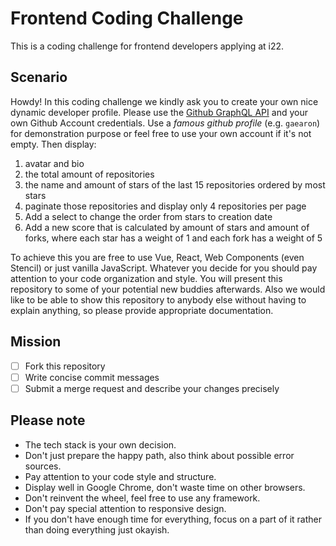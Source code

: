 # Frontend Coding Challenge
This is a coding challenge for frontend developers applying at i22.

## Scenario
Howdy! In this coding challenge we kindly ask you to create your own nice dynamic developer profile. Please use the [Github GraphQL API](https://docs.github.com/en/graphql) and your own Github Account credentials. Use a *famous github profile* (e.g. `gaearon`) for demonstration purpose or feel free to use your own account if it's not empty. Then display:

1. avatar and bio
2. the total amount of repositories
3. the name and amount of stars of the last 15 repositories ordered by most stars
4. paginate those repositories and display only 4 repositories per page
5. Add a select to change the order from stars to creation date
6. Add a new score that is calculated by amount of stars and amount of forks, where each star has a weight of 1 and each fork has a weight of 5

To achieve this you are free to use Vue, React, Web Components (even Stencil) or just vanilla JavaScript. Whatever you decide for you should pay attention to your code organization and style. You will present this repository to some of your potential new buddies afterwards. Also we would like to be able to show this repository to anybody else without having to explain anything, so please provide appropriate documentation.

## Mission
- [ ] Fork this repository
- [ ] Write concise commit messages
- [ ] Submit a merge request and describe your changes precisely

## Please note
- The tech stack is your own decision.
- Don't just prepare the happy path, also think about possible error sources.
- Pay attention to your code style and structure.
- Display well in Google Chrome, don't waste time on other browsers.
- Don't reinvent the wheel, feel free to use any framework.
- Don't pay special attention to responsive design.
- If you don't have enough time for everything, focus on a part of it rather than doing everything just okayish.
